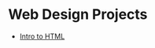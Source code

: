 # Web Design Projects

<ul> 
    <li><a href="intro_HTML/index.html" target="_blank">Intro to HTML</a></li>
</ul>